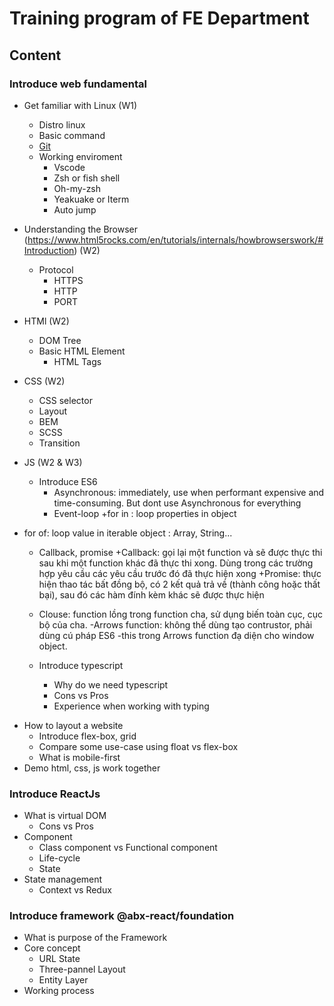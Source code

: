 # Training program of FE Department

## Content

### Introduce web fundamental

- Get familiar with Linux (W1)
  - Distro linux
  - Basic command
  - [Git](https://dev.to/lydiahallie/cs-visualized-useful-git-commands-37p1)
  - Working enviroment
    - Vscode
    - Zsh or fish shell
    - Oh-my-zsh
    - Yeakuake or Iterm
    - Auto jump

- Understanding the Browser (https://www.html5rocks.com/en/tutorials/internals/howbrowserswork/#Introduction) (W2)
  - Protocol
    - HTTPS
    - HTTP
    - PORT

- HTMl (W2)
  - DOM Tree
  - Basic HTML Element
    - HTML Tags
- CSS (W2)
  - CSS selector
  - Layout
  - BEM
  - SCSS
  - Transition
- JS (W2 & W3)
  - Introduce ES6
    - Asynchronous: immediately, use when performant expensive and time-consuming. But dont use Asynchronous for everything
    - Event-loop
+for in : loop properties in object
+ for of: loop value in iterable object : Array, String...
    - Callback, promise
+Callback: gọi lại một function và sẽ được thực thi sau khi một function khác đã thực thi xong. Dùng trong các trường hợp yêu cầu các yêu cầu trước đó đã thực hiện xong
+Promise: thực hiện thao tác bất đồng bộ, có 2 kết quả trả về (thành công hoặc thất bại), sau đó các hàm đính kèm khác sẽ được thực hiện
    - Clouse: function lồng trong function cha, sử dụng biến toàn cục, cục bộ của cha.
    -Arrows function: không thể dùng tạo contrustor, phải dùng cú pháp ES6
    -this trong Arrows function đạ diện cho window object.

  - Introduce typescript
    - Why do we need typescript
    - Cons vs Pros
    - Experience when working with typing

- How to layout a website
  - Introduce flex-box, grid
  - Compare some use-case using float vs flex-box
  - What is mobile-first
- Demo html, css, js work together

### Introduce ReactJs

- What is virtual DOM
  - Cons vs Pros
- Component
  - Class component vs Functional component
  - Life-cycle
  - State
- State management
  - Context vs Redux

### Introduce framework @abx-react/foundation

- What is purpose of the Framework
- Core concept
  - URL State
  - Three-pannel Layout
  - Entity Layer
- Working process
